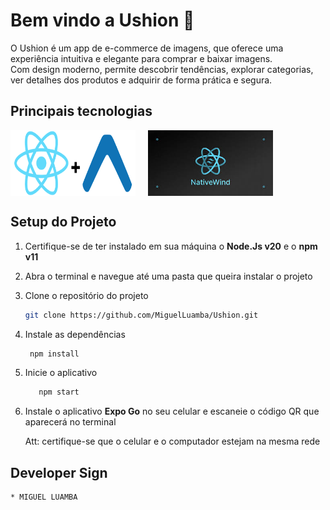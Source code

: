 # Bem vindo a Ushion 👋

O Ushion é um app de e-commerce de imagens, que oferece uma experiência intuitiva e elegante para comprar e baixar imagens. <br/>Com design moderno, permite descobrir tendências, explorar categorias, ver detalhes dos produtos e adquirir de forma prática e segura.

## Principais tecnologias
<div style="display:flex;flex-direction:row; gap:20px;">

<img src="./assets/readme-images/expo-plus-reactnative.png" alt="" width="200">

<img src="./assets/readme-images/nativewind.jpeg" alt="" width="200">

</div>


## Setup do Projeto

1. Certifique-se de ter instalado em sua máquina o **Node.Js v20** e o **npm v11**

2. Abra o terminal e navegue até uma pasta que queira instalar o projeto

3. Clone o repositório do projeto

   ```bash
   git clone https://github.com/MiguelLuamba/Ushion.git
   ```

4. Instale as dependências

   ```bash
    npm install
   ```
5. Inicie o aplicativo
   ```bash
      npm start
   ```
6. Instale o aplicativo **Expo Go** no seu celular e escaneie o código QR que aparecerá no terminal

   Att: certifique-se que o celular e o computador estejam na mesma rede

## Developer Sign

   ```bash
   * MIGUEL LUAMBA
   ```